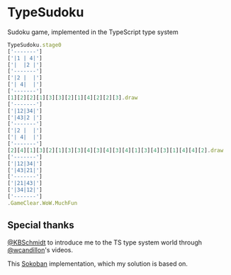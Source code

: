 # TypeSudoku
Sudoku game, implemented in the TypeScript type system

```ts
TypeSudoku.stage0
['-------']
['|1 | 4|']
['|  |2 |']
['-------']
['|2 |  |']
['| 4|  |']
['-------']
[1][2][2][1][3][3][2][1][4][2][2][3].draw
['-------']
['|12|34|']
['|43|2 |']
['-------']
['|2 |  |']
['| 4|  |']
['-------']
[2][4][1][3][2][1][3][3][4][3][4][3][4][1][3][4][3][1][4][4][2].draw
['-------']
['|12|34|']
['|43|21|']
['-------']
['|21|43|']
['|34|12|']
['-------']
.GameClear.WoW.MuchFun
```

## Special thanks
[@KBSchmidt](https://github.com/KBSchmidt) to introduce me to the TS type system world through [@wcandillon](https://github.com/wcandillon)'s videos.

This [Sokoban](https://github.com/fc01/TypeGame) implementation, which my solution is based on.
